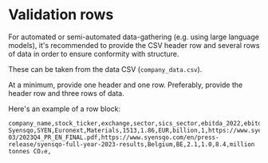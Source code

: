# Validation rows

For automated or semi-automated data-gathering (e.g. using large language models), it's recommended to provide the CSV header row and several rows of data in order to ensure conformity with structure.

These can be taken from the data CSV (`company_data.csv`).

At a minimum, provide one header and one row. Preferably, provide the header row and three rows of data.

Here's an example of a row block:

```csv
company_name,stock_ticker,exchange,sector,sics_sector,ebitda_2022,ebitda_currency,ebitda_unit,non_usd,ebitda_source,sustainability_report,headquarters_country,iso_3166_code,scope_1_emissions,scope_2_emissions,scope_3_emissions,emissions_reporting_unit,notes
Syensqo,SYEN,Euronext,Materials,1513,1.86,EUR,billion,1,https://www.syensqo.com/sites/g/files/alwlxe161/files/2024-03/2023Q4_PR_EN_FINAL.pdf,https://www.syensqo.com/en/press-release/syensqo-full-year-2023-results,Belgium,BE,2.1,1.0,8.4,million tonnes CO₂e,
```